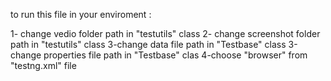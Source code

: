 to run this file in your enviroment :

1- change vedio folder path in "testutils" class
2- change screenshot folder path in "testutils" class
3-change data file path in "Testbase" class
3-change properties file path in "Testbase" clas
4-choose "browser" from "testng.xml" file    
